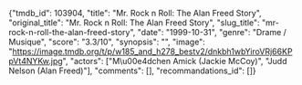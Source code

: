 {"tmdb_id": 103904, "title": "Mr. Rock n Roll: The Alan Freed Story", "original_title": "Mr. Rock n Roll: The Alan Freed Story", "slug_title": "mr-rock-n-roll-the-alan-freed-story", "date": "1999-10-31", "genre": "Drame / Musique", "score": "3.3/10", "synopsis": "", "image": "https://image.tmdb.org/t/p/w185_and_h278_bestv2/dnkbh1wbYiroVRj66KPpVt4NYKw.jpg", "actors": ["M\u00e4dchen Amick (Jackie McCoy)", "Judd Nelson (Alan Freed)"], "comments": [], "recommandations_id": []}